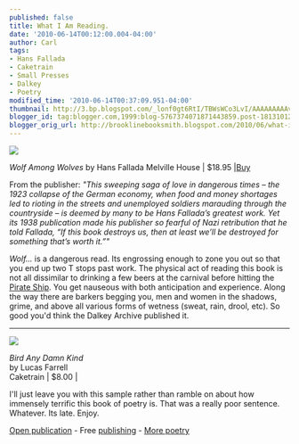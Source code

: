 ```yaml
---
published: false
title: What I Am Reading.
date: '2010-06-14T00:12:00.004-04:00'
author: Carl
tags:
- Hans Fallada
- Caketrain
- Small Presses
- Dalkey
- Poetry
modified_time: '2010-06-14T00:37:09.951-04:00'
thumbnail: http://3.bp.blogspot.com/_lonf0gt6RtI/TBWsWCo3LvI/AAAAAAAAAvs/E9b9Yjj-HrI/s72-c/9781933633923.jpg
blogger_id: tag:blogger.com,1999:blog-5767374071871443859.post-1813101277605304661
blogger_orig_url: http://brooklinebooksmith.blogspot.com/2010/06/what-i-am-reading.html
---
```

[![](http://3.bp.blogspot.com/_lonf0gt6RtI/TBWsWCo3LvI/AAAAAAAAAvs/E9b9Yjj-HrI/s400/9781933633923.jpg)](http://3.bp.blogspot.com/_lonf0gt6RtI/TBWsWCo3LvI/AAAAAAAAAvs/E9b9Yjj-HrI/s1600/9781933633923.jpg)

_Wolf Among Wolves_
by Hans Fallada
Melville House | $18.95 |[Buy](http://www.brooklinebooksmith-shop.com/book/9781933633923)

From the publisher: _"This sweeping saga of love in dangerous times – the 1923 collapse of the German economy, when food and money shortages led to rioting in the streets and unemployed soldiers marauding through the countryside – is deemed by many to be Hans Fallada’s greatest work. Yet its 1938 publication made his publisher so fearful of Nazi retribution that he told Fallada, “If this book destroys us, then at least we’ll be destroyed for something that’s worth it.”"_

_Wolf..._ is a dangerous read. Its engrossing enough to zone you out so that you end up two T stops past work. The physical act of reading this book is not all dissimilar to drinking a few beers at the carnival before hitting the [Pirate Ship](http://en.wikipedia.org/wiki/Pirate_ship_(ride)). You get nauseous with both anticipation and experience. Along the way there are barkers begging you, men and women in the shadows, grime, and above all various forms of wetness (sweat, rain, drool, etc). So good you'd think the Dalkey Archive published it.

---

[![](http://4.bp.blogspot.com/_lonf0gt6RtI/TBWwTTjLRtI/AAAAAAAAAv0/s-mVnX_YykI/s400/cover.birdanydamn.hires.jpg)](http://4.bp.blogspot.com/_lonf0gt6RtI/TBWwTTjLRtI/AAAAAAAAAv0/s-mVnX_YykI/s1600/cover.birdanydamn.hires.jpg)

_Bird Any Damn Kind_  
by Lucas Farrell  
Caketrain | $8.00 |

I'll just leave you with this sample rather than ramble on about how immensely terrific this book of poetry is. That was a really poor sentence. Whatever. Its late. Enjoy.



[Open publication](http://issuu.com/caketrain/docs/birdanydamnkind?mode=embed&layout=http%3A%2F%2Fskin.issuu.com%2Fv%2Fcolor%2Flayout.xml&backgroundColor=A4112B&showFlipBtn=true) - Free [publishing](http://issuu.com) - [More poetry](http://issuu.com/search?q=poetry)
